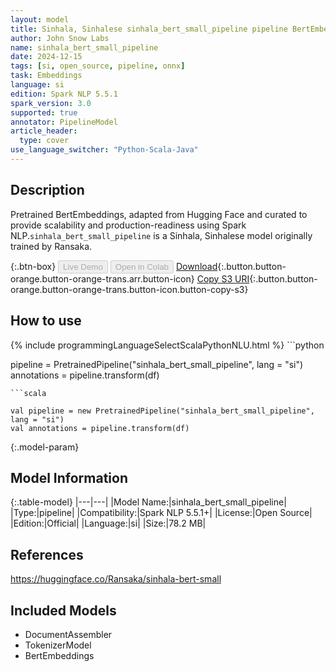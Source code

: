 ```yaml
---
layout: model
title: Sinhala, Sinhalese sinhala_bert_small_pipeline pipeline BertEmbeddings from Ransaka
author: John Snow Labs
name: sinhala_bert_small_pipeline
date: 2024-12-15
tags: [si, open_source, pipeline, onnx]
task: Embeddings
language: si
edition: Spark NLP 5.5.1
spark_version: 3.0
supported: true
annotator: PipelineModel
article_header:
  type: cover
use_language_switcher: "Python-Scala-Java"
---
```


## Description

Pretrained BertEmbeddings, adapted from Hugging Face and curated to provide scalability and production-readiness using Spark NLP.`sinhala_bert_small_pipeline` is a Sinhala, Sinhalese model originally trained by Ransaka.

{:.btn-box}
<button class="button button-orange" disabled>Live Demo</button>
<button class="button button-orange" disabled>Open in Colab</button>
[Download](https://s3.amazonaws.com/auxdata.johnsnowlabs.com/public/models/sinhala_bert_small_pipeline_si_5.5.1_3.0_1734221212812.zip){:.button.button-orange.button-orange-trans.arr.button-icon}
[Copy S3 URI](s3://auxdata.johnsnowlabs.com/public/models/sinhala_bert_small_pipeline_si_5.5.1_3.0_1734221212812.zip){:.button.button-orange.button-orange-trans.button-icon.button-copy-s3}

## How to use



<div class="tabs-box" markdown="1">
{% include programmingLanguageSelectScalaPythonNLU.html %}
```python

pipeline = PretrainedPipeline("sinhala_bert_small_pipeline", lang = "si")
annotations =  pipeline.transform(df)   

```
```scala

val pipeline = new PretrainedPipeline("sinhala_bert_small_pipeline", lang = "si")
val annotations = pipeline.transform(df)

```
</div>

{:.model-param}
## Model Information

{:.table-model}
|---|---|
|Model Name:|sinhala_bert_small_pipeline|
|Type:|pipeline|
|Compatibility:|Spark NLP 5.5.1+|
|License:|Open Source|
|Edition:|Official|
|Language:|si|
|Size:|78.2 MB|

## References

https://huggingface.co/Ransaka/sinhala-bert-small

## Included Models

- DocumentAssembler
- TokenizerModel
- BertEmbeddings
